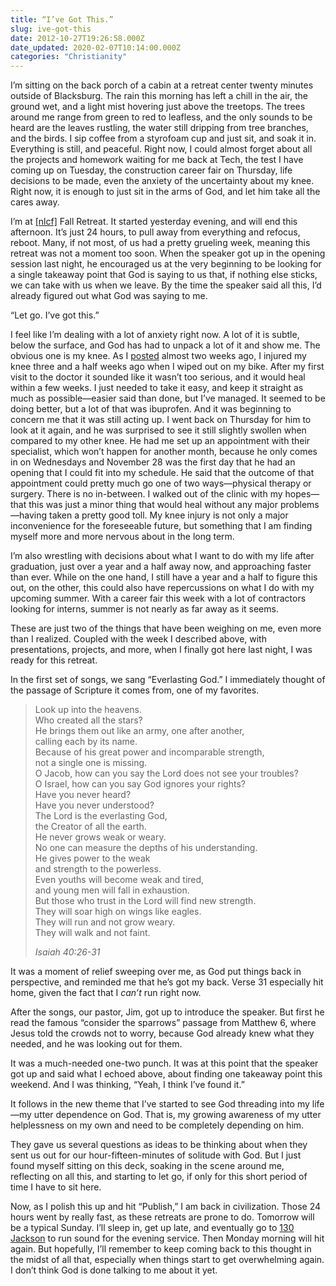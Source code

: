 ```yaml
---
title: “I’ve Got This.”
slug: ive-got-this
date: 2012-10-27T19:26:58.000Z
date_updated: 2020-02-07T10:14:00.000Z
categories: "Christianity"
---
```


I’m sitting on the back porch of a cabin at a retreat center twenty minutes outside of Blacksburg. The rain this morning has left a chill in the air, the ground wet, and a light mist hovering just above the treetops. The trees around me range from green to red to leafless, and the only sounds to be heard are the leaves rustling, the water still dripping from tree branches, and the birds. I sip coffee from a styrofoam cup and just sit, and soak it in. Everything is still, and peaceful. Right now, I could almost forget about all the projects and homework waiting for me back at Tech, the test I have coming up on Tuesday, the construction career fair on Thursday, life decisions to be made, even the anxiety of the uncertainty about my knee. Right now, it is enough to just sit in the arms of God, and let him take all the cares away.

I’m at [[nlcf]](http://nlcf.net) Fall Retreat. It started yesterday evening, and will end this afternoon. It’s just 24 hours, to pull away from everything and refocus, reboot. Many, if not most, of us had a pretty grueling week, meaning this retreat was not a moment too soon. When the speaker got up in the opening session last night, he encouraged us at the very beginning to be looking for a single takeaway point that God is saying to us that, if nothing else sticks, we can take with us when we leave. By the time the speaker said all this, I’d already figured out what God was saying to me.

“Let go. I’ve got this.”

I feel like I’m dealing with a lot of anxiety right now. A lot of it is subtle, below the surface, and God has had to unpack a lot of it and show me. The obvious one is my knee. As I [posted](/2012/of-ibuprofen-and-ice-packs/) almost two weeks ago, I injured my knee three and a half weeks ago when I wiped out on my bike. After my first visit to the doctor it sounded like it wasn’t too serious, and it would heal within a few weeks. I just needed to take it easy, and keep it straight as much as possible—easier said than done, but I’ve managed. It seemed to be doing better, but a lot of that was ibuprofen. And it was beginning to concern me that it was still acting up. I went back on Thursday for him to look at it again, and he was surprised to see it still slightly swollen when compared to my other knee. He had me set up an appointment with their specialist, which won’t happen for another month, because he only comes in on Wednesdays and November 28 was the first day that he had an opening that I could fit into my schedule. He said that the outcome of that appointment could pretty much go one of two ways—physical therapy or surgery. There is no in-between. I walked out of the clinic with my hopes—that this was just a minor thing that would heal without any major problems—having taken a pretty good toll. My knee injury is not only a major inconvenience for the foreseeable future, but something that I am finding myself more and more nervous about in the long term.

I’m also wrestling with decisions about what I want to do with my life after graduation, just over a year and a half away now, and approaching faster than ever. While on the one hand, I still have a year and a half to figure this out, on the other, this could also have repercussions on what I do with my upcoming summer. With a career fair this week with a lot of contractors looking for interns, summer is not nearly as far away as it seems.

These are just two of the things that have been weighing on me, even more than I realized. Coupled with the week I described above, with presentations, projects, and more, when I finally got here last night, I was ready for this retreat.

In the first set of songs, we sang “Everlasting God.” I immediately thought of the passage of Scripture it comes from, one of my favorites.

> Look up into the heavens.  
> Who created all the stars?  
> He brings them out like an army, one after another,  
> calling each by its name.  
> Because of his great power and incomparable strength,  
> not a single one is missing.  
> O Jacob, how can you say the Lord does not see your troubles?  
> O Israel, how can you say God ignores your rights?  
> Have you never heard?  
> Have you never understood?  
> The Lord is the everlasting God,  
> the Creator of all the earth.  
> He never grows weak or weary.  
> No one can measure the depths of his understanding.  
> He gives power to the weak  
> and strength to the powerless.  
> Even youths will become weak and tired,  
> and young men will fall in exhaustion.  
> But those who trust in the Lord will find new strength.  
> They will soar high on wings like eagles.  
> They will run and not grow weary.  
> They will walk and not faint.
>
> <cite>Isaiah 40:26-31</cite>

It was a moment of relief sweeping over me, as God put things back in perspective, and reminded me that he’s got my back. Verse 31 especially hit home, given the fact that I *can’t* run right now.

After the songs, our pastor, Jim, got up to introduce the speaker. But first he read the famous “consider the sparrows” passage from Matthew 6, where Jesus told the crowds not to worry, because God already knew what they needed, and he was looking out for them.

It was a much-needed one-two punch. It was at this point that the speaker got up and said what I echoed above, about finding one takeaway point this weekend. And I was thinking, “Yeah, I think I’ve found it.”

It follows in the new theme that I’ve started to see God threading into my life—my utter dependence on God. That is, my growing awareness of my utter helplessness on my own and need to be completely depending on him.

They gave us several questions as ideas to be thinking about when they sent us out for our hour-fifteen-minutes of solitude with God. But I just found myself sitting on this deck, soaking in the scene around me, reflecting on all this, and starting to let go, if only for this short period of time I have to sit here.

Now, as I polish this up and hit “Publish,” I am back in civilization. Those 24 hours went by really fast, as these retreats are prone to do. Tomorrow will be a typical Sunday. I’ll sleep in, get up late, and eventually go to [130 Jackson](http://nlcf.net/about-us/spaces/) to run sound for the evening service. Then Monday morning will hit again. But hopefully, I’ll remember to keep coming back to this thought in the midst of all that, especially when things start to get overwhelming again. I don’t think God is done talking to me about it yet.
